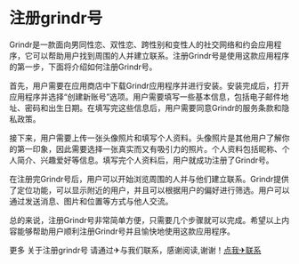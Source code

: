 # 注册grindr号

Grindr是一款面向男同性恋、双性恋、跨性别和变性人的社交网络和约会应用程序，它可以帮助用户找到周围的人并建立联系。注册Grindr号是使用这款应用程序的第一步，下面将介绍如何注册Grindr号。

首先，用户需要在应用商店中下载Grindr应用程序并进行安装。安装完成后，打开应用程序并选择“创建新账号”选项。用户需要填写一些基本信息，包括电子邮件地址、密码和出生日期。在填写完这些信息后，用户需要同意Grindr的服务条款和隐私政策。

接下来，用户需要上传一张头像照片和填写个人资料。头像照片是其他用户了解你的第一印象，因此需要选择一张真实而又有吸引力的照片。个人资料包括昵称、个人简介、兴趣爱好等信息。填写完个人资料后，用户就成功注册了Grindr号。

在注册完Grindr号后，用户可以开始浏览周围的人并与他们建立联系。Grindr提供了定位功能，可以显示附近的用户，并且可以根据用户的偏好进行筛选。用户可以通过发送消息、图片和位置等方式与他人交流。

总的来说，注册Grindr号非常简单方便，只需要几个步骤就可以完成。希望以上内容能够帮助用户顺利注册Grindr号并且愉快地使用这款应用程序。

更多 关于注册grindr号 请通过✈与我们联系，感谢阅读,谢谢！[点我✈联系](https://ads.k02.cc)